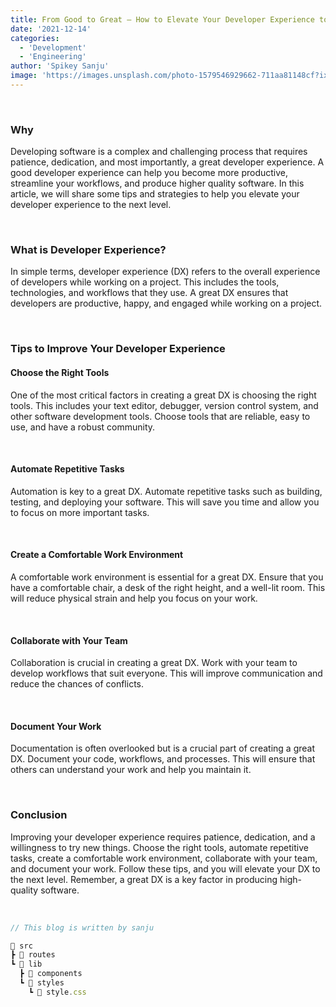 ```yaml
---
title: From Good to Great – How to Elevate Your Developer Experience to the Next Level
date: '2021-12-14'
categories:
  - 'Development'
  - 'Engineering'
author: 'Spikey Sanju'
image: 'https://images.unsplash.com/photo-1579546929662-711aa81148cf?ixlib=rb-4.0.3&ixid=MnwxMjA3fDB8MHxwaG90by1wYWdlfHx8fGVufDB8fHx8&auto=format&fit=crop&w=1470&q=80'
---
```


<script>
import CodeHeader from '$lib/components/codeheader/CodeHeader.svelte';
</script>

<br/>

### Why

Developing software is a complex and challenging process that requires patience, dedication, and most importantly, a great developer experience. A good developer experience can help you become more productive, streamline your workflows, and produce higher quality software. In this article, we will share some tips and strategies to help you elevate your developer experience to the next level.

<br/>

### What is Developer Experience?

In simple terms, developer experience (DX) refers to the overall experience of developers while working on a project. This includes the tools, technologies, and workflows that they use. A great DX ensures that developers are productive, happy, and engaged while working on a project.

<br/>

### Tips to Improve Your Developer Experience

#### Choose the Right Tools

One of the most critical factors in creating a great DX is choosing the right tools. This includes your text editor, debugger, version control system, and other software development tools. Choose tools that are reliable, easy to use, and have a robust community.

<br/>

#### Automate Repetitive Tasks

Automation is key to a great DX. Automate repetitive tasks such as building, testing, and deploying your software. This will save you time and allow you to focus on more important tasks.

<br/>

#### Create a Comfortable Work Environment

A comfortable work environment is essential for a great DX. Ensure that you have a comfortable chair, a desk of the right height, and a well-lit room. This will reduce physical strain and help you focus on your work.

<br/>

#### Collaborate with Your Team

Collaboration is crucial in creating a great DX. Work with your team to develop workflows that suit everyone. This will improve communication and reduce the chances of conflicts.

<br/>

#### Document Your Work

Documentation is often overlooked but is a crucial part of creating a great DX. Document your code, workflows, and processes. This will ensure that others can understand your work and help you maintain it.

<br/>

### Conclusion

Improving your developer experience requires patience, dedication, and a willingness to try new things. Choose the right tools, automate repetitive tasks, create a comfortable work environment, collaborate with your team, and document your work. Follow these tips, and you will elevate your DX to the next level. Remember, a great DX is a key factor in producing high-quality software.

<br/>

<CodeHeader title="📂 VS code folder structure"/>

```js
// This blog is written by sanju

📂 src
┣ 📁 routes
┗ 📂 lib
  ┣ 📁 components
  ┗ 📂 styles
    ┗ 📜 style.css
```
